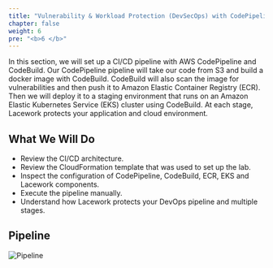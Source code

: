 ```yaml
---
title: "Vulnerability & Workload Protection (DevSecOps) with CodePipeline, CodeBuild, ECR & EKS"
chapter: false
weight: 6
pre: "<b>6 </b>"
---
```


In this section, we will set up a CI/CD pipeline with AWS CodePipeline and CodeBuild. Our CodePipeline pipeline will take our code from S3 and build a docker image with CodeBuild. CodeBuild will also scan the image for vulnerabilities and then push it to Amazon Elastic Container Registry (ECR). Then we will deploy it to a staging environment that runs on an Amazon Elastic Kubernetes Service (EKS) cluster using CodeBuild. At each stage, Lacework protects your application and cloud environment.

## What We Will Do

* Review the CI/CD architecture.
* Review the CloudFormation template that was used to set up the lab.
* Inspect the configuration of CodePipeline, CodeBuild, ECR, EKS and Lacework components.
* Execute the pipeline manually.
* Understand how Lacework protects your DevOps pipeline and multiple stages.

## Pipeline
![Pipeline](/images/pipeline-eks.png)


